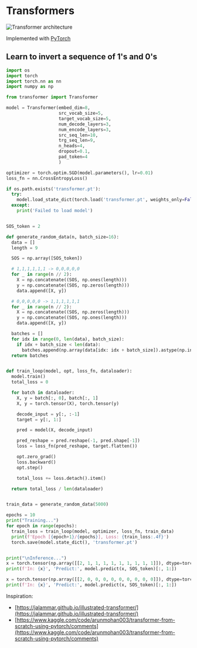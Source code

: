 # Transformers

![Transformer architecture](https://upload.wikimedia.org/wikipedia/commons/3/34/Transformer%2C_full_architecture.png)

Implemented with [PyTorch](https://pytorch.org)

## Learn to invert a sequence of 1's and 0's

```python
import os
import torch
import torch.nn as nn
import numpy as np

from transformer import Transformer

model = Transformer(embed_dim=8,
                    src_vocab_size=5,
                    target_vocab_size=5,
                    num_decode_layers=3,
                    num_encode_layers=3,
                    src_seq_len=10,
                    trg_seq_len=9,
                    n_heads=4,
                    dropout=0.1,
                    pad_token=4
                    )

optimizer = torch.optim.SGD(model.parameters(), lr=0.01)
loss_fn = nn.CrossEntropyLoss()

if os.path.exists('transformer.pt'):
  try:
    model.load_state_dict(torch.load('transformer.pt', weights_only=False))
  except:
    print('Failed to load model')


SOS_token = 2

def generate_random_data(n, batch_size=16):
  data = []
  length = 9

  SOS = np.array([SOS_token])

  # 1,1,1,1,1,1 -> 0,0,0,0,0
  for _ in range(n // 2):
    X = np.concatenate((SOS, np.ones(length)))
    y = np.concatenate((SOS, np.zeros(length)))
    data.append([X, y])

  # 0,0,0,0,0 -> 1,1,1,1,1,1
  for _ in range(n // 2):
    X = np.concatenate((SOS, np.zeros(length)))
    y = np.concatenate((SOS, np.ones(length)))
    data.append([X, y])

  batches = []
  for idx in range(0, len(data), batch_size):
    if idx + batch_size < len(data):
      batches.append(np.array(data[idx: idx + batch_size]).astype(np.int64))
  return batches


def train_loop(model, opt, loss_fn, dataloader):
  model.train()
  total_loss = 0

  for batch in dataloader:
    X, y = batch[:, 0], batch[:, 1]
    X, y = torch.tensor(X), torch.tensor(y)

    decode_input = y[:, :-1]
    target = y[:, 1:]

    pred = model(X, decode_input)

    pred_reshape = pred.reshape(-1, pred.shape[-1])
    loss = loss_fn(pred_reshape, target.flatten())

    opt.zero_grad()
    loss.backward()
    opt.step()

    total_loss += loss.detach().item()

  return total_loss / len(dataloader)


train_data = generate_random_data(5000)

epochs = 10
print("Training...")
for epoch in range(epochs):
  train_loss = train_loop(model, optimizer, loss_fn, train_data)
  print(f'Epoch [{epoch+1}/{epochs}], Loss: {train_loss:.4f}')
  torch.save(model.state_dict(), 'transformer.pt')


print("\nInference...")
x = torch.tensor(np.array([[2, 1, 1, 1, 1, 1, 1, 1, 1, 1]]), dtype=torch.long)
print(f'In: {x}', 'Predict:', model.predict(x, SOS_token)[:, 1:])

x = torch.tensor(np.array([[2, 0, 0, 0, 0, 0, 0, 0, 0, 0]]), dtype=torch.long)
print(f'In: {x}', 'Predict:', model.predict(x, SOS_token)[:, 1:])
```

Inspiration:

- [https://jalammar.github.io/illustrated-transformer/](https://jalammar.github.io/illustrated-transformer/)
- [https://www.kaggle.com/code/arunmohan003/transformer-from-scratch-using-pytorch/comments](https://www.kaggle.com/code/arunmohan003/transformer-from-scratch-using-pytorch/comments)
